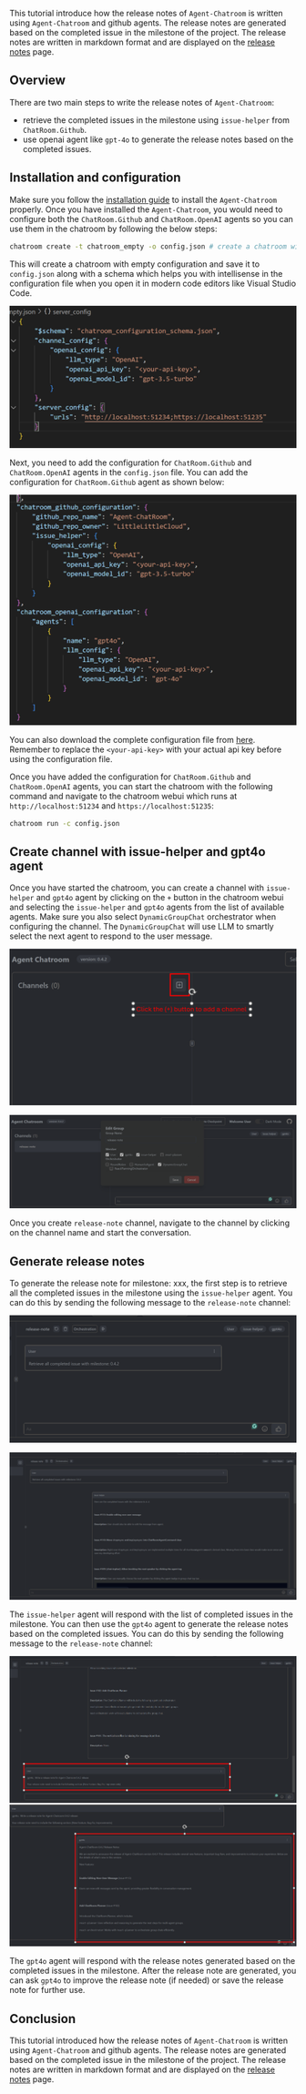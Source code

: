 This tutorial introduce how the release notes of `Agent-Chatroom`  is written using `Agent-Chatroom` and github agents. The release notes are generated based on the completed issue in the milestone of the project. The release notes are written in markdown format and are displayed on the [release notes](../release_notes/) page.

## Overview
There are two main steps to write the release notes of `Agent-Chatroom`:
- retrieve the completed issues in the milestone using `issue-helper` from `ChatRoom.Github`.
- use openai agent like `gpt-4o` to generate the release notes based on the completed issues.

## Installation and configuration
Make sure you follow the [installation guide](./installation.md) to install the `Agent-Chatroom` properly. Once you have installed the `Agent-Chatroom`, you would need to configure both the `ChatRoom.Github` and `ChatRoom.OpenAI` agents so you can use them in the chatroom by following the below steps:

```bash
chatroom create -t chatroom_empty -o config.json # create a chatroom with empty configuration and save it to config.json
```

This will create a chatroom with empty configuration and save it to `config.json` along with a schema which helps you with intellisense in the configuration file when you open it in modern code editors like Visual Studio Code.

![empty_config](../images/write_release_notes/empty-config.png)

Next, you need to add the configuration for `ChatRoom.Github` and `ChatRoom.OpenAI` agents in the `config.json` file. You can add the configuration for `ChatRoom.Github` agent as shown below:

![github_config](../images/write_release_notes/complete-config.png)

You can also download the complete configuration file from [here](../images/write_release_notes/complete-config.json). Remember to replace the `<your-api-key>` with your actual api key before using the configuration file.

Once you have added the configuration for `ChatRoom.Github` and `ChatRoom.OpenAI` agents, you can start the chatroom with the following command and navigate to the chatroom webui which runs at `http://localhost:51234` and `https://localhost:51235`:

```bash
chatroom run -c config.json
```

## Create channel with issue-helper and gpt4o agent

Once you have started the chatroom, you can create a channel with `issue-helper` and `gpt4o` agent by clicking on the `+` button in the chatroom webui and selecting the `issue-helper` and `gpt4o` agents from the list of available agents. Make sure you also select `DynamicGroupChat` orchestrator when configuring the channel. The `DynamicGroupChat` will use LLM to smartly select the next agent to respond to the user message.

![create_channel](../images/write_release_notes/create-channel.png)

![configure_channel](../images/write_release_notes/configure-channel.png)

Once you create `release-note` channel, navigate to the channel by clicking on the channel name and start the conversation.

## Generate release notes
To generate the release note for milestone: xxx, the first step is to retrieve all the completed issues in the milestone using the `issue-helper` agent. You can do this by sending the following message to the `release-note` channel:

![get_issues](../images/write_release_notes/retrieve-issues.png)

![get_issues_response](../images/write_release_notes/issue-helper-response.png)

The `issue-helper` agent will respond with the list of completed issues in the milestone. You can then use the `gpt4o` agent to generate the release notes based on the completed issues. You can do this by sending the following message to the `release-note` channel:

![generate_release_notes](../images/write_release_notes/write-release-note.png)
![generate_release_notes_response](../images/write_release_notes/release-note-response.png)

The `gpt4o` agent will respond with the release notes generated based on the completed issues in the milestone. After the release note are generated, you can ask `gpt4o` to improve the release note (if needed) or save the release note for further use.

## Conclusion
This tutorial introduced how the release notes of `Agent-Chatroom` is written using `Agent-Chatroom` and github agents. The release notes are generated based on the completed issue in the milestone of the project. The release notes are written in markdown format and are displayed on the [release notes](../release_notes/) page.
